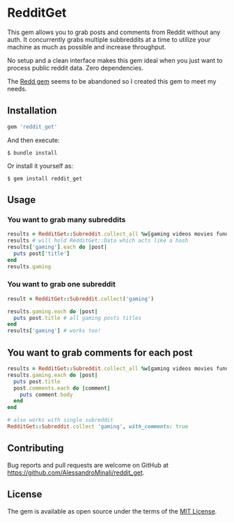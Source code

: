 # RedditGet

This gem allows you to grab posts and comments from Reddit without any auth.
It concurrently grabs multiple subbreddits at a time to utilize your machine as much as possible and increase throughput.

No setup and a clean interface makes this gem ideal when you just want to process public reddit data.
Zero dependencies.

The [Redd gem](https://github.com/avinashbot/redd) seems to be abandoned so I created this gem to meet my needs.

## Installation

```ruby
gem 'reddit_get'
```

And then execute:

    $ bundle install

Or install it yourself as:

    $ gem install reddit_get

## Usage

### You want to grab many subreddits
```ruby
results = RedditGet::Subreddit.collect_all %w[gaming videos movies funny]
results # will hold RedditGet::Data which acts like a hash
results['gaming'].each do |post|
  puts post['title']
end
results.gaming
```

### You want to grab one subreddit
```ruby
result = RedditGet::Subreddit.collect('gaming')

results.gaming.each do |post|
  puts post.title # all gaming posts titles
end 
results['gaming'] # works too!
```

## You want to grab comments for each post
```ruby
results = RedditGet::Subreddit.collect_all %w[gaming videos movies funny], with_comments: true
results.gaming.each do |post|
  puts post.title
  post.comments.each do |comment|
    puts comment.body
  end
end

# also works with single subreddit
RedditGet::Subreddit.collect 'gaming', with_comments: true
```

## Contributing

Bug reports and pull requests are welcome on GitHub at https://github.com/AlessandroMinali/reddit_get.

## License

The gem is available as open source under the terms of the [MIT License](https://opensource.org/licenses/MIT).
